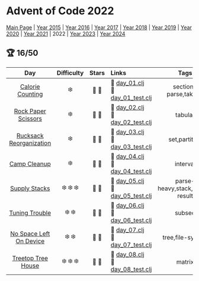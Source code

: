 # Advent of Code 2022

[Main Page](https://adventofcode.com/2022) | [Year 2015](/src/aoclj/year_2015/) | [Year 2016](/src/aoclj/year_2016/) | [Year 2017](/src/aoclj/year_2017/) | [Year 2018](/src/aoclj/year_2018/) | [Year 2019](/src/aoclj/year_2019/) | [Year 2020](/src/aoclj/year_2020/) | [Year 2021](/src/aoclj/year_2021/) | 2022 | [Year 2023](/src/aoclj/year_2023/) | [Year 2024](/src/aoclj/year_2024/)

## :trophy: 16/50

| Day | Difficulty | Stars | Links | Tags |
|:---: | :---: | :---: | :--- | :----: |
[Calorie Counting](http://www.adventofcode.com/2022/day/1)|:snowflake:|:star2: :star2:|:small_orange_diamond: [day_01.clj](/src/aoclj/year_2022/day_01.clj) <br /> :small_orange_diamond: [day_01_test.clj](/test/aoclj/year_2022/day_01_test.clj)|section-parse,take-n
[Rock Paper Scissors](http://www.adventofcode.com/2022/day/2)|:snowflake:|:star2: :star2:|:small_orange_diamond: [day_02.clj](/src/aoclj/year_2022/day_02.clj) <br /> :small_orange_diamond: [day_02_test.clj](/test/aoclj/year_2022/day_02_test.clj)|tabular
[Rucksack Reorganization](http://www.adventofcode.com/2022/day/3)|:snowflake:|:star2: :star2:|:small_orange_diamond: [day_03.clj](/src/aoclj/year_2022/day_03.clj) <br /> :small_orange_diamond: [day_03_test.clj](/test/aoclj/year_2022/day_03_test.clj)|set,partition
[Camp Cleanup](http://www.adventofcode.com/2022/day/4)|:snowflake:|:star2: :star2:|:small_orange_diamond: [day_04.clj](/src/aoclj/year_2022/day_04.clj) <br /> :small_orange_diamond: [day_04_test.clj](/test/aoclj/year_2022/day_04_test.clj)|interval
[Supply Stacks](http://www.adventofcode.com/2022/day/5)|:snowflake: :snowflake: :snowflake:|:star2: :star2:|:small_orange_diamond: [day_05.clj](/src/aoclj/year_2022/day_05.clj) <br /> :small_orange_diamond: [day_05_test.clj](/test/aoclj/year_2022/day_05_test.clj)|parse-heavy,stack,string-result
[Tuning Trouble](http://www.adventofcode.com/2022/day/6)|:snowflake: :snowflake:|:star2: :star2:|:small_orange_diamond: [day_06.clj](/src/aoclj/year_2022/day_06.clj) <br /> :small_orange_diamond: [day_06_test.clj](/test/aoclj/year_2022/day_06_test.clj)|subseq
[No Space Left On Device](http://www.adventofcode.com/2022/day/7)|:snowflake: :snowflake:|:star2: :star2:|:small_orange_diamond: [day_07.clj](/src/aoclj/year_2022/day_07.clj) <br /> :small_orange_diamond: [day_07_test.clj](/test/aoclj/year_2022/day_07_test.clj)|tree,file-system
[Treetop Tree House](http://www.adventofcode.com/2022/day/8)|:snowflake: :snowflake: :snowflake:|:star2: :star2:|:small_orange_diamond: [day_08.clj](/src/aoclj/year_2022/day_08.clj) <br /> :small_orange_diamond: [day_08_test.clj](/test/aoclj/year_2022/day_08_test.clj)|matrix
